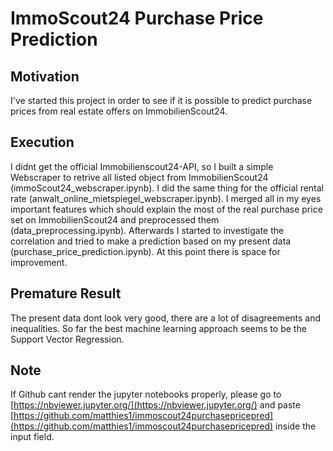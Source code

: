 # ImmoScout24 Purchase Price Prediction

## Motivation
I've started this project in order to see if it is possible to predict purchase prices from real estate offers on ImmobilienScout24.

## Execution
I didnt get the official Immobilienscout24-API, so I built a simple Webscraper to retrive all listed object from ImmobilienScout24 (immoScout24_webscraper.ipynb). I did the same thing for the official rental rate (anwalt_online_mietspiegel_webscraper.ipynb). I merged all in my eyes important features which should explain the most of the real purchase price set on ImmobilienScout24 and preprocessed them (data_preprocessing.ipynb). Afterwards I started to investigate the correlation and tried to make a prediction based on my present data (purchase_price_prediction.ipynb). At this point there is space for improvement.

## Premature Result
The present data dont look very good, there are a lot of disagreements and inequalities. So far the best machine learning approach seems to be the Support Vector Regression.

## Note
If Github cant render the jupyter notebooks properly, please go to [https://nbviewer.jupyter.org/](https://nbviewer.jupyter.org/) and paste [https://github.com/matthies1/immoscout24purchasepricepred](https://github.com/matthies1/immoscout24purchasepricepred) inside the input field.
